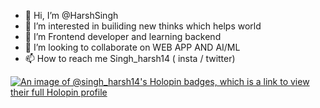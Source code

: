 - 👋 Hi, I’m @HarshSingh
- 👀 I’m interested in builiding new thinks which helps world 
- 🌱 I’m Frontend developer and learning backend  
- 💞️ I’m looking to collaborate on WEB APP AND AI/ML
- 📫 How to reach me Singh_harsh14 ( insta / twitter)

<!---
HarshSingh21/HarshSingh21 is a ✨ special ✨ repository because its `README.md` (this file) appears on your GitHub profile.
You can click the Preview link to take a look at your changes.
--->


[![An image of @singh_harsh14's Holopin badges, which is a link to view their full Holopin profile](https://holopin.me/singh_harsh14)](https://holopin.io/@singh_harsh14)
